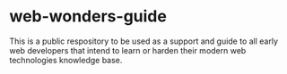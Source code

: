 # web-wonders-guide
This is a public respository to be used as a support and guide to all early web developers that intend to learn or harden their modern web technologies knowledge base.
